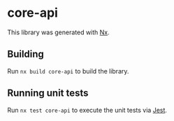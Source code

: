 # core-api

This library was generated with [Nx](https://nx.dev).

## Building

Run `nx build core-api` to build the library.

## Running unit tests

Run `nx test core-api` to execute the unit tests via [Jest](https://jestjs.io).
